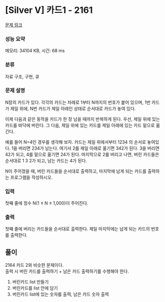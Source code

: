 # [Silver V] 카드1 - 2161

[문제 링크](https://www.acmicpc.net/problem/2161)

### 성능 요약

메모리: 34104 KB, 시간: 68 ms

### 분류

자료 구조, 구현, 큐

### 문제 설명

<p>N장의 카드가 있다. 각각의 카드는 차례로 1부터 N까지의 번호가 붙어 있으며, 1번 카드가 제일 위에, N번 카드가 제일 아래인 상태로 순서대로 카드가 놓여 있다.</p>

<p>이제 다음과 같은 동작을 카드가 한 장 남을 때까지 반복하게 된다. 우선, 제일 위에 있는 카드를 바닥에 버린다. 그 다음, 제일 위에 있는 카드를 제일 아래에 있는 카드 밑으로 옮긴다.</p>

<p>예를 들어 N=4인 경우를 생각해 보자. 카드는 제일 위에서부터 1234 의 순서로 놓여있다. 1을 버리면 234가 남는다. 여기서 2를 제일 아래로 옮기면 342가 된다. 3을 버리면 42가 되고, 4를 밑으로 옮기면 24가 된다. 마지막으로 2를 버리고 나면, 버린 카드들은 순서대로 1 3 2가 되고, 남는 카드는 4가 된다.</p>

<p>N이 주어졌을 때, 버린 카드들을 순서대로 출력하고, 마지막에 남게 되는 카드를 출력하는 프로그램을 작성하시오.</p>

### 입력

 <p>첫째 줄에 정수 N(1 ≤ N ≤ 1,000)이 주어진다.</p>

### 출력

 <p>첫째 줄에 버리는 카드들을 순서대로 출력한다. 제일 마지막에는 남게 되는 카드의 번호를 출력한다.</p>

## 풀이

2164 카드 2와 비슷한 문제이다.
<br>
출력 시 버린 카드를 출력하기 + 남은 카드 출력하기를 수행해야 한다.

1. 버린카드 list 만들기
2. 버린카드를 list 안에 담기
3. 버린카드 list에 있는 숫자를 출력, 남은 카드 숫자 출력
